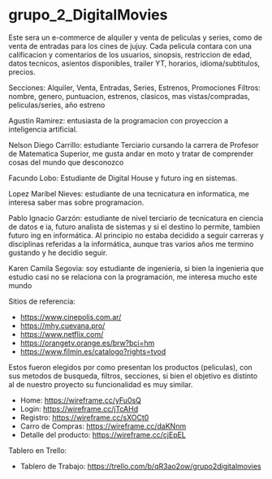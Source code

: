 # grupo_2_DigitalMovies

Este sera un e-commerce de alquiler y venta de peliculas y series, como de venta de entradas para los cines de jujuy. Cada pelicula contara con una calificacion y comentarios de los usuarios, sinopsis, restriccion de edad, datos tecnicos, asientos disponibles, trailer YT, horarios, idioma/subtitulos, precios.

Secciones: Alquiler, Venta, Entradas, Series, Estrenos, Promociones
Filtros: nombre, genero, puntuacion, estrenos, clasicos, mas vistas/compradas, peliculas/series, año estreno

Agustin Ramirez: entusiasta de la programacion con proyeccion a inteligencia artificial.

Nelson Diego Carrillo: estudiante Terciario cursando la carrera de Profesor de Matematica Superior, me gusta andar en moto y tratar de comprender cosas del mundo que desconozco

Facundo Lobo: Estudiante de Digital House y futuro ing en sistemas.

Lopez Maribel Nieves: estudiante de una tecnicatura en informatica, me interesa saber mas sobre programacion.

Pablo Ignacio Garzón: estudiante de nivel terciario de tecnicatura en ciencia de datos e ia, futuro analista de sistemas y si el destino lo permite, tambien futuro ing en informática. Al principio no estaba decidido a seguir carreras y disciplinas referidas a la informática, aunque tras varios años me termino gustando y he decidio seguir.

Karen Camila Segovia: soy estudiante de ingeniería, si bien la ingenieria que estudio casi no se relaciona con la programación, me interesa mucho este mundo 

Sitios de referencia:
* https://www.cinepolis.com.ar/
* https://mhy.cuevana.pro/
* https://www.netflix.com/
* https://orangetv.orange.es/brw?bci=hm
* https://www.filmin.es/catalogo?rights=tvod

Estos fueron elegidos por como presentan los productos (peliculas), con sus metodos de busqueda, filtros, secciones, si bien el objetivo es distinto al de nuestro proyecto su funcionalidad es muy similar.

* Home: https://wireframe.cc/yFu0sQ
* Login: https://wireframe.cc/jTcAHd
* Registro: https://wireframe.cc/sXOCt0
* Carro de Compras: https://wireframe.cc/daKNnm
* Detalle del producto: https://wireframe.cc/cjEpEL

Tablero en Trello:
* Tablero de Trabajo: https://trello.com/b/qR3ao2ow/grupo2digitalmovies

